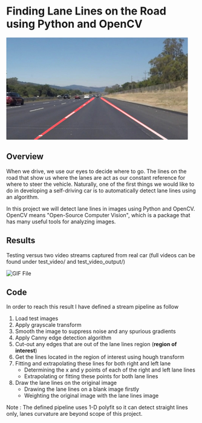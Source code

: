 # **Finding Lane Lines on the Road using Python and OpenCV** 

<img src="examples/laneLines_thirdPass.jpg" width="480" alt="Combined Image" />

Overview
---

When we drive, we use our eyes to decide where to go.  The lines on the road that show us where the lanes are act as our constant reference for where to steer the vehicle.  Naturally, one of the first things we would like to do in developing a self-driving car is to automatically detect lane lines using an algorithm.

In this project we will detect lane lines in images using Python and OpenCV.  OpenCV means "Open-Source Computer Vision", which is a package that has many useful tools for analyzing images.

Results
---
Testing versus two video streams captured from real car (full videos can be found under test_video/ and test_video_output/)

![GIF File](test_videos_output/solidWhiteRight.gif)

Code
---
In  order to reach this result I have defined a stream pipeline as follow 

1. Load test images
2. Apply grayscale transform
3. Smooth the image to suppress noise and any spurious gradients
4. Apply Canny edge detection algorithm
5. Cut-out any edges that are out of the lane lines region (**region of interest**)
6. Get the lines located in the region of interest using hough transform
7. Fitting and extrapolating these lines for both right and left lane
   * Determining the x and y points of each of the right and left lane lines
   * Extrapolating or fitting these points for both lane lines
8. Draw the lane lines on the original image
   * Drawing the lane lines on a blank image firstly
   * Weighting the original image with the lane lines image

Note : The defined pipeline uses 1-D polyfit so it can detect straight lines only, lanes curvature are beyond scope of this project.
